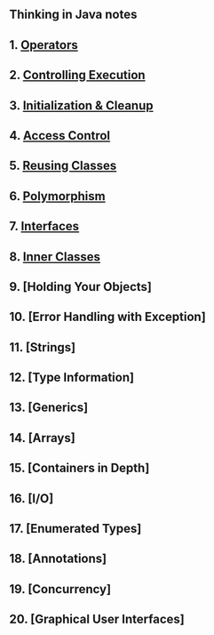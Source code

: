 ## Thinking in Java notes 
## 1. [Operators](https://github.com/deathdayss/Sample_of_Thinking_in_Java/tree/master/src/Operators)
## 2. [Controlling Execution](https://github.com/deathdayss/Sample_of_Thinking_in_Java/blob/master/src/controllingExecution/2.%20Controlling%20Execution.md)
## 3. [Initialization & Cleanup](https://github.com/deathdayss/Sample_of_Thinking_in_Java/blob/master/src/initializationCleanup/3.%20Initialization%20%26%20Cleanup.md)
## 4. [Access Control](https://github.com/deathdayss/Sample_of_Thinking_in_Java/blob/master/src/accesscontrol/4.%20Access%20Control.md)
## 5. [Reusing Classes](https://github.com/deathdayss/Sample_of_Thinking_in_Java/blob/master/src/reusingclass/5.%20Reusing%20Classes.md)
## 6. [Polymorphism](https://github.com/deathdayss/Sample_of_Thinking_in_Java/tree/master/src/polymorphism)
## 7. [Interfaces](https://github.com/deathdayss/Sample_of_Thinking_in_Java/blob/master/src/interfaces/7.%20Interfaces.md)
## 8. [Inner Classes](https://github.com/deathdayss/Sample_of_Thinking_in_Java/blob/master/src/innerclasses/8.%20Inner%20Classes.md)
## 9. [Holding Your Objects]
## 10. [Error Handling with Exception]
## 11. [Strings]
## 12. [Type Information]
## 13. [Generics]
## 14. [Arrays]
## 15. [Containers in Depth]
## 16. [I/O]
## 17. [Enumerated Types]
## 18. [Annotations]
## 19. [Concurrency]
## 20. [Graphical User Interfaces]